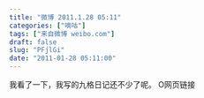 ```yaml
---
title: "微博 2011.1.28 05:11"
categories: ["嘀咕"]
tags: ["来自微博 weibo.com"]
draft: false
slug: "PFjlGi"
date: "2011-01-28 05:11:00"
---
```


<p>我看了一下，我写的九格日记还不少了呢。 O网页链接 ​​​​</p>
